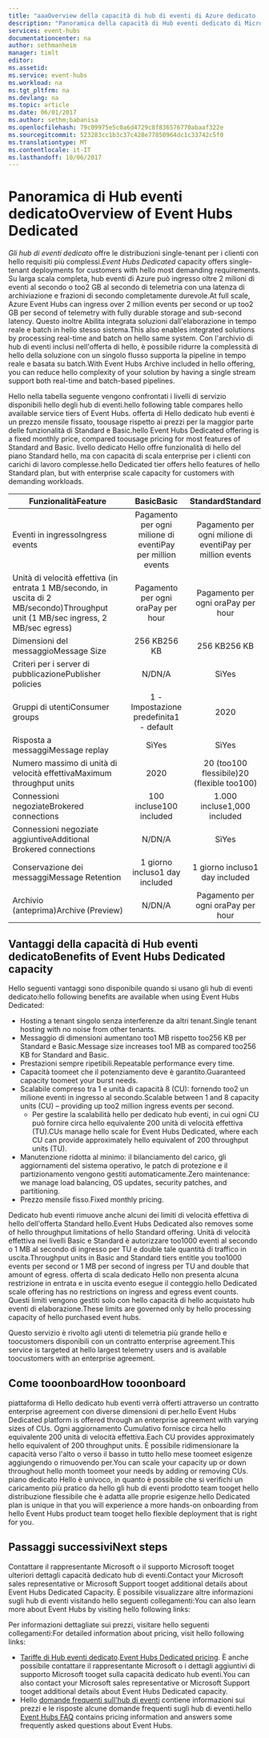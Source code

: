 ```yaml
---
title: "aaaOverview della capacità di hub di eventi di Azure dedicato | Documenti Microsoft"
description: "Panoramica della capacità di Hub eventi dedicato di Microsoft Azure."
services: event-hubs
documentationcenter: na
author: sethmanheim
manager: timlt
editor: 
ms.assetid: 
ms.service: event-hubs
ms.workload: na
ms.tgt_pltfrm: na
ms.devlang: na
ms.topic: article
ms.date: 06/01/2017
ms.author: sethm;babanisa
ms.openlocfilehash: 79c09975e5c0a6d4729c8f836576770abaaf322e
ms.sourcegitcommit: 523283cc1b3c37c428e77850964dc1c33742c5f0
ms.translationtype: MT
ms.contentlocale: it-IT
ms.lasthandoff: 10/06/2017
---
```

# <a name="overview-of-event-hubs-dedicated"></a><span data-ttu-id="52414-103">Panoramica di Hub eventi dedicato</span><span class="sxs-lookup"><span data-stu-id="52414-103">Overview of Event Hubs Dedicated</span></span>

<span data-ttu-id="52414-104">*Gli hub di eventi dedicato* offre le distribuzioni single-tenant per i clienti con hello requisiti più complessi.</span><span class="sxs-lookup"><span data-stu-id="52414-104">*Event Hubs Dedicated* capacity offers single-tenant deployments for customers with hello most demanding requirements.</span></span> <span data-ttu-id="52414-105">Su larga scala completa, hub eventi di Azure può ingresso oltre 2 milioni di eventi al secondo o too2 GB al secondo di telemetria con una latenza di archiviazione e frazioni di secondo completamente durevole.</span><span class="sxs-lookup"><span data-stu-id="52414-105">At full scale, Azure Event Hubs can ingress over 2 million events per second or up too2 GB per second of telemetry with fully durable storage and sub-second latency.</span></span> <span data-ttu-id="52414-106">Questo inoltre Abilita integrata soluzioni dall'elaborazione in tempo reale e batch in hello stesso sistema.</span><span class="sxs-lookup"><span data-stu-id="52414-106">This also enables integrated solutions by processing real-time and batch on hello same system.</span></span> <span data-ttu-id="52414-107">Con l'archivio di hub di eventi inclusi nell'offerta di hello, è possibile ridurre la complessità di hello della soluzione con un singolo flusso supporta la pipeline in tempo reale e basata su batch.</span><span class="sxs-lookup"><span data-stu-id="52414-107">With Event Hubs Archive included in hello offering, you can reduce hello complexity of your solution by having a single stream support both real-time and batch-based pipelines.</span></span>

<span data-ttu-id="52414-108">Hello nella tabella seguente vengono confrontati i livelli di servizio disponibili hello degli hub di eventi.</span><span class="sxs-lookup"><span data-stu-id="52414-108">hello following table compares hello available service tiers of Event Hubs.</span></span> <span data-ttu-id="52414-109">offerta di Hello dedicato hub eventi è un prezzo mensile fissato, toousage rispetto ai prezzi per la maggior parte delle funzionalità di Standard e Basic.</span><span class="sxs-lookup"><span data-stu-id="52414-109">hello Event Hubs Dedicated offering is a fixed monthly price, compared toousage pricing for most features of Standard and Basic.</span></span> <span data-ttu-id="52414-110">livello dedicato Hello offre funzionalità di hello del piano Standard hello, ma con capacità di scala enterprise per i clienti con carichi di lavoro complesse.</span><span class="sxs-lookup"><span data-stu-id="52414-110">hello Dedicated tier offers hello features of hello Standard plan, but with enterprise scale capacity for customers with demanding workloads.</span></span> 

| <span data-ttu-id="52414-111">Funzionalità</span><span class="sxs-lookup"><span data-stu-id="52414-111">Feature</span></span> | <span data-ttu-id="52414-112">Basic</span><span class="sxs-lookup"><span data-stu-id="52414-112">Basic</span></span> | <span data-ttu-id="52414-113">Standard</span><span class="sxs-lookup"><span data-stu-id="52414-113">Standard</span></span> | <span data-ttu-id="52414-114">Dedicato</span><span class="sxs-lookup"><span data-stu-id="52414-114">Dedicated</span></span> |
| --- |:---:|:---:|:---:|
| <span data-ttu-id="52414-115">Eventi in ingresso</span><span class="sxs-lookup"><span data-stu-id="52414-115">Ingress events</span></span> | <span data-ttu-id="52414-116">Pagamento per ogni milione di eventi</span><span class="sxs-lookup"><span data-stu-id="52414-116">Pay per million events</span></span> | <span data-ttu-id="52414-117">Pagamento per ogni milione di eventi</span><span class="sxs-lookup"><span data-stu-id="52414-117">Pay per million events</span></span> | <span data-ttu-id="52414-118">Incluso</span><span class="sxs-lookup"><span data-stu-id="52414-118">Included</span></span> |
| <span data-ttu-id="52414-119">Unità di velocità effettiva (in entrata 1 MB/secondo, in uscita di 2 MB/secondo)</span><span class="sxs-lookup"><span data-stu-id="52414-119">Throughput unit (1 MB/sec ingress, 2 MB/sec egress)</span></span> | <span data-ttu-id="52414-120">Pagamento per ogni ora</span><span class="sxs-lookup"><span data-stu-id="52414-120">Pay per hour</span></span> | <span data-ttu-id="52414-121">Pagamento per ogni ora</span><span class="sxs-lookup"><span data-stu-id="52414-121">Pay per hour</span></span> | <span data-ttu-id="52414-122">Incluso</span><span class="sxs-lookup"><span data-stu-id="52414-122">Included</span></span> |
| <span data-ttu-id="52414-123">Dimensioni del messaggio</span><span class="sxs-lookup"><span data-stu-id="52414-123">Message Size</span></span> | <span data-ttu-id="52414-124">256 KB</span><span class="sxs-lookup"><span data-stu-id="52414-124">256 KB</span></span> | <span data-ttu-id="52414-125">256 KB</span><span class="sxs-lookup"><span data-stu-id="52414-125">256 KB</span></span> | <span data-ttu-id="52414-126">1 MB</span><span class="sxs-lookup"><span data-stu-id="52414-126">1 MB</span></span> |
| <span data-ttu-id="52414-127">Criteri per i server di pubblicazione</span><span class="sxs-lookup"><span data-stu-id="52414-127">Publisher policies</span></span> | <span data-ttu-id="52414-128">N/D</span><span class="sxs-lookup"><span data-stu-id="52414-128">N/A</span></span> | <span data-ttu-id="52414-129">Sì</span><span class="sxs-lookup"><span data-stu-id="52414-129">Yes</span></span> | <span data-ttu-id="52414-130">Sì</span><span class="sxs-lookup"><span data-stu-id="52414-130">Yes</span></span> |     
| <span data-ttu-id="52414-131">Gruppi di utenti</span><span class="sxs-lookup"><span data-stu-id="52414-131">Consumer groups</span></span> | <span data-ttu-id="52414-132">1 - Impostazione predefinita</span><span class="sxs-lookup"><span data-stu-id="52414-132">1 - default</span></span> | <span data-ttu-id="52414-133">20</span><span class="sxs-lookup"><span data-stu-id="52414-133">20</span></span> | <span data-ttu-id="52414-134">20</span><span class="sxs-lookup"><span data-stu-id="52414-134">20</span></span> |
| <span data-ttu-id="52414-135">Risposta a messaggi</span><span class="sxs-lookup"><span data-stu-id="52414-135">Message replay</span></span> | <span data-ttu-id="52414-136">Sì</span><span class="sxs-lookup"><span data-stu-id="52414-136">Yes</span></span> | <span data-ttu-id="52414-137">Sì</span><span class="sxs-lookup"><span data-stu-id="52414-137">Yes</span></span> | <span data-ttu-id="52414-138">Sì</span><span class="sxs-lookup"><span data-stu-id="52414-138">Yes</span></span> |
| <span data-ttu-id="52414-139">Numero massimo di unità di velocità effettiva</span><span class="sxs-lookup"><span data-stu-id="52414-139">Maximum throughput units</span></span> | <span data-ttu-id="52414-140">20</span><span class="sxs-lookup"><span data-stu-id="52414-140">20</span></span> | <span data-ttu-id="52414-141">20 (too100 flessibile)</span><span class="sxs-lookup"><span data-stu-id="52414-141">20 (flexible too100)</span></span>  | <span data-ttu-id="52414-142">1 UC≈200</span><span class="sxs-lookup"><span data-stu-id="52414-142">1 CU≈200</span></span> |
| <span data-ttu-id="52414-143">Connessioni negoziate</span><span class="sxs-lookup"><span data-stu-id="52414-143">Brokered connections</span></span> | <span data-ttu-id="52414-144">100 incluse</span><span class="sxs-lookup"><span data-stu-id="52414-144">100 included</span></span> | <span data-ttu-id="52414-145">1.000 incluse</span><span class="sxs-lookup"><span data-stu-id="52414-145">1,000 included</span></span> | <span data-ttu-id="52414-146">100 K incluse</span><span class="sxs-lookup"><span data-stu-id="52414-146">100 K included</span></span> |
| <span data-ttu-id="52414-147">Connessioni negoziate aggiuntive</span><span class="sxs-lookup"><span data-stu-id="52414-147">Additional Brokered connections</span></span> | <span data-ttu-id="52414-148">N/D</span><span class="sxs-lookup"><span data-stu-id="52414-148">N/A</span></span> | <span data-ttu-id="52414-149">Sì</span><span class="sxs-lookup"><span data-stu-id="52414-149">Yes</span></span> | <span data-ttu-id="52414-150">Sì</span><span class="sxs-lookup"><span data-stu-id="52414-150">Yes</span></span> |
| <span data-ttu-id="52414-151">Conservazione dei messaggi</span><span class="sxs-lookup"><span data-stu-id="52414-151">Message Retention</span></span> | <span data-ttu-id="52414-152">1 giorno incluso</span><span class="sxs-lookup"><span data-stu-id="52414-152">1 day included</span></span> | <span data-ttu-id="52414-153">1 giorno incluso</span><span class="sxs-lookup"><span data-stu-id="52414-153">1 day included</span></span> | <span data-ttu-id="52414-154">Backup too7 giorni inclusi</span><span class="sxs-lookup"><span data-stu-id="52414-154">Up too7 days included</span></span> |
| <span data-ttu-id="52414-155">Archivio (anteprima)</span><span class="sxs-lookup"><span data-stu-id="52414-155">Archive (Preview)</span></span> | <span data-ttu-id="52414-156">N/D</span><span class="sxs-lookup"><span data-stu-id="52414-156">N/A</span></span>   | <span data-ttu-id="52414-157">Pagamento per ogni ora</span><span class="sxs-lookup"><span data-stu-id="52414-157">Pay per hour</span></span> | <span data-ttu-id="52414-158">Incluso</span><span class="sxs-lookup"><span data-stu-id="52414-158">Included</span></span> |

## <a name="benefits-of-event-hubs-dedicated-capacity"></a><span data-ttu-id="52414-159">Vantaggi della capacità di Hub eventi dedicato</span><span class="sxs-lookup"><span data-stu-id="52414-159">Benefits of Event Hubs Dedicated capacity</span></span>

<span data-ttu-id="52414-160">Hello seguenti vantaggi sono disponibile quando si usano gli hub di eventi dedicato:</span><span class="sxs-lookup"><span data-stu-id="52414-160">hello following benefits are available when using Event Hubs Dedicated:</span></span>

* <span data-ttu-id="52414-161">Hosting a tenant singolo senza interferenze da altri tenant.</span><span class="sxs-lookup"><span data-stu-id="52414-161">Single tenant hosting with no noise from other tenants.</span></span>
* <span data-ttu-id="52414-162">Messaggio di dimensioni aumentano too1 MB rispetto too256 KB per Standard e Basic.</span><span class="sxs-lookup"><span data-stu-id="52414-162">Message size increases too1 MB as compared too256 KB for Standard and Basic.</span></span>
* <span data-ttu-id="52414-163">Prestazioni sempre ripetibili.</span><span class="sxs-lookup"><span data-stu-id="52414-163">Repeatable performance every time.</span></span>
* <span data-ttu-id="52414-164">Capacità toomeet che il potenziamento deve è garantito.</span><span class="sxs-lookup"><span data-stu-id="52414-164">Guaranteed capacity toomeet your burst needs.</span></span>
* <span data-ttu-id="52414-165">Scalabile compreso tra 1 e unità di capacità 8 (CU): fornendo too2 un milione eventi in ingresso al secondo.</span><span class="sxs-lookup"><span data-stu-id="52414-165">Scalable between 1 and 8 capacity units (CU) – providing up too2 million ingress events per second.</span></span>
  * <span data-ttu-id="52414-166">Per gestire la scalabilità hello per dedicato hub eventi, in cui ogni CU può fornire circa hello equivalente 200 unità di velocità effettiva (TU).</span><span class="sxs-lookup"><span data-stu-id="52414-166">CUs manage hello scale for Event Hubs Dedicated, where each CU can provide approximately hello equivalent of 200 throughput units (TU).</span></span>
* <span data-ttu-id="52414-167">Manutenzione ridotta al minimo: il bilanciamento del carico, gli aggiornamenti del sistema operativo, le patch di protezione e il partizionamento vengono gestiti automaticamente.</span><span class="sxs-lookup"><span data-stu-id="52414-167">Zero maintenance: we manage load balancing, OS updates, security patches, and partitioning.</span></span>
* <span data-ttu-id="52414-168">Prezzo mensile fisso.</span><span class="sxs-lookup"><span data-stu-id="52414-168">Fixed monthly pricing.</span></span>

<span data-ttu-id="52414-169">Dedicato hub eventi rimuove anche alcuni dei limiti di velocità effettiva di hello dell'offerta Standard hello.</span><span class="sxs-lookup"><span data-stu-id="52414-169">Event Hubs Dedicated also removes some of hello throughput limitations of hello Standard offering.</span></span> <span data-ttu-id="52414-170">Unità di velocità effettiva nei livelli Basic e Standard è autorizzare too1000 eventi al secondo o 1 MB al secondo di ingresso per TU e double tale quantità di traffico in uscita.</span><span class="sxs-lookup"><span data-stu-id="52414-170">Throughput units in Basic and Standard tiers entitle you too1000 events per second or 1 MB per second of ingress per TU and double that amount of egress.</span></span> <span data-ttu-id="52414-171">offerta di scala dedicato Hello non presenta alcuna restrizione in entrata e in uscita evento esegue il conteggio.</span><span class="sxs-lookup"><span data-stu-id="52414-171">hello Dedicated scale offering has no restrictions on ingress and egress event counts.</span></span> <span data-ttu-id="52414-172">Questi limiti vengono gestiti solo con hello capacità di hello acquistato hub eventi di elaborazione.</span><span class="sxs-lookup"><span data-stu-id="52414-172">These limits are governed only by hello processing capacity of hello purchased event hubs.</span></span>

<span data-ttu-id="52414-173">Questo servizio è rivolto agli utenti di telemetria più grande hello e toocustomers disponibili con un contratto enterprise agreement.</span><span class="sxs-lookup"><span data-stu-id="52414-173">This service is targeted at hello largest telemetry users and is available toocustomers with an enterprise agreement.</span></span>

## <a name="how-tooonboard"></a><span data-ttu-id="52414-174">Come tooonboard</span><span class="sxs-lookup"><span data-stu-id="52414-174">How tooonboard</span></span>

<span data-ttu-id="52414-175">piattaforma di Hello dedicato hub eventi verrà offerti attraverso un contratto enterprise agreement con diverse dimensioni di per.</span><span class="sxs-lookup"><span data-stu-id="52414-175">hello Event Hubs Dedicated platform is offered through an enterprise agreement with varying sizes of CUs.</span></span> <span data-ttu-id="52414-176">Ogni aggiornamento Cumulativo fornisce circa hello equivalente 200 unità di velocità effettiva.</span><span class="sxs-lookup"><span data-stu-id="52414-176">Each CU provides approximately hello equivalent of 200 throughput units.</span></span> <span data-ttu-id="52414-177">È possibile ridimensionare la capacità verso l'alto o verso il basso in tutto hello mese toomeet esigenze aggiungendo o rimuovendo per.</span><span class="sxs-lookup"><span data-stu-id="52414-177">You can scale your capacity up or down throughout hello month toomeet your needs by adding or removing CUs.</span></span> <span data-ttu-id="52414-178">piano dedicato Hello è univoco, in quanto è possibile che si verifichi un caricamento più pratico da hello gli hub di eventi prodotto team tooget hello distribuzione flessibile che è adatta alle proprie esigenze.</span><span class="sxs-lookup"><span data-stu-id="52414-178">hello Dedicated plan is unique in that you will experience a more hands-on onboarding from hello Event Hubs product team tooget hello flexible deployment that is right for you.</span></span> 

## <a name="next-steps"></a><span data-ttu-id="52414-179">Passaggi successivi</span><span class="sxs-lookup"><span data-stu-id="52414-179">Next steps</span></span>
<span data-ttu-id="52414-180">Contattare il rappresentante Microsoft o il supporto Microsoft tooget ulteriori dettagli capacità dedicato hub di eventi.</span><span class="sxs-lookup"><span data-stu-id="52414-180">Contact your Microsoft sales representative or Microsoft Support tooget additional details about Event Hubs Dedicated Capacity.</span></span> <span data-ttu-id="52414-181">È possibile visualizzare altre informazioni sugli hub di eventi visitando hello seguenti collegamenti:</span><span class="sxs-lookup"><span data-stu-id="52414-181">You can also learn more about Event Hubs by visiting hello following links:</span></span>

<span data-ttu-id="52414-182">Per informazioni dettagliate sui prezzi, visitare hello seguenti collegamenti:</span><span class="sxs-lookup"><span data-stu-id="52414-182">For detailed information about pricing, visit hello following links:</span></span>

- <span data-ttu-id="52414-183">[Tariffe di Hub eventi dedicato](https://azure.microsoft.com/pricing/details/event-hubs/).</span><span class="sxs-lookup"><span data-stu-id="52414-183">[Event Hubs Dedicated pricing](https://azure.microsoft.com/pricing/details/event-hubs/).</span></span> <span data-ttu-id="52414-184">È anche possibile contattare il rappresentante Microsoft o i dettagli aggiuntivi di supporto Microsoft tooget sulla capacità dedicato hub eventi.</span><span class="sxs-lookup"><span data-stu-id="52414-184">You can also contact your Microsoft sales representative or Microsoft Support tooget additional details about Event Hubs Dedicated capacity.</span></span>
- <span data-ttu-id="52414-185">Hello [domande frequenti sull'hub di eventi](event-hubs-faq.md) contiene informazioni sui prezzi e le risposte alcune domande frequenti sugli hub di eventi.</span><span class="sxs-lookup"><span data-stu-id="52414-185">hello [Event Hubs FAQ](event-hubs-faq.md) contains pricing information and answers some frequently asked questions about Event Hubs.</span></span> 
